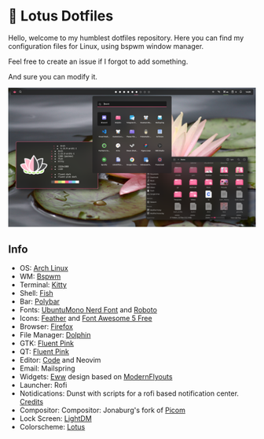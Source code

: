 # 🌸 **Lotus Dotfiles**

Hello, welcome to my humblest dotfiles repository. Here you can find my configuration files for Linux, using bspwm window manager.

Feel free to create an issue if I forgot to add something.

And sure you can modify it.

![Screenshot](https://raw.githubusercontent.com/SkyLissh/dotfiles/main/.screenshots/screenshot.png)

## Info

- OS: [Arch Linux](https://www.archlinux.org/)
- WM: [Bspwm](https://github.com/baskerville/bspwm)
- Terminal: [Kitty](https://sw.kovidgoyal.net/kitty/quickstart/)
- Shell: [Fish](https://www.fishshell.com/)
- Bar: [Polybar](https://github.com/polybar/polybar)
- Fonts: [UbuntuMono Nerd Font](https://github.com/ryanoasis/nerd-fonts) and [Roboto](https://fonts.google.com/specimen/Roboto)
- Icons: [Feather](https://www.feathericons.com/) and [Font Awesome 5 Free](https://www.fontawesome.com)
- Browser: [Firefox](https://www.mozilla.org/en-US/firefox/new/)
- File Manager: [Dolphin](https://dolphin-emu.org/)
- GTK: [Fluent Pink](https://github.com/vinceliuice/Fluent-gtk-theme)
- QT: [Fluent Pink](https://www.pling.com/p/1499836/)
- Editor: [Code](https://code.visualstudio.com/) and Neovim
- Email: Mailspring
- Widgets: [Eww](https://github.com/elkowar/eww) design based on [ModernFlyouts](https://github.com/ModernFlyouts-Community/ModernFlyouts)
- Launcher: Rofi
- Notidications: Dunst with scripts for a rofi based notification center. [Credits](https://github.com/Barbarossa93/Genome)
- Compositor: Compositor: Jonaburg's fork of [Picom](https://github.com/jonaburg/picom)
- Lock Screen: [LightDM](https://github.com/canonical/lightdm)
- Colorscheme: [Lotus](https://github.com/skylissh/lotus-theme-vscode)
